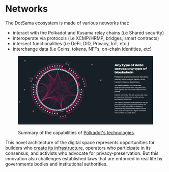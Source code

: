 # Networks

The DotSama ecosystem is made of various networks that:

* interact with the Polkadot and Kusama relay chains (i.e Shared security)
* interoperate via protocols (i.e XCMP/HRMP, bridges, smart contracts)&#x20;
* intersect functionalities (i.e DeFi, DID, Privacy, IoT, etc.)
* interchange data (i.e Coins, tokens, NFTs, on-chain identities, etc)

<figure><img src="../../../.gitbook/assets/R_NOverview.JPG" alt=""><figcaption><p>Summary of the capabilities of <a href="https://polkadot.network/technology/">Polkadot's technologies</a>.</p></figcaption></figure>



This novel architecture of the digital space represents opportunities for builders who [create its infrastructure](infrastructure.md), operators who participate in its consensus, and activists who advocate for privacy-preservation. But this innovation also challenges established laws that are enforced in real life by governments bodies and institutional authorities.&#x20;

